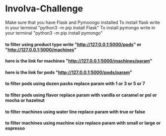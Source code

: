 # Involva-Challenge

Make sure that you have Flask and Pymoongo installed
To install flask write in your terminal "python3 -m pip install Flask"
To install pymongo write in your terminal "python3 -m pip install pymongo"


#### to filter using product type write "http://127.0.0.1:5000/pods" or "http://127.0.0.1:5000/machines"
#### here is the link for machines "http://127.0.0.1:5000/machines/param"
#### here is the link for pods "http://127.0.0.1:5000/pods/param"
#### to filter pods using dozen packs replace param with 1 or 3 or 5 or 7
#### to filter pods using flavor replace param with vanilla or caramel or psl or mocha or hazelnut
#### to filter machines using water line replace param with true or false
#### to filter machines using machine size replace param with small or large or espresso



